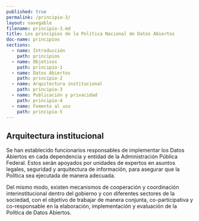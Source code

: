 ```yaml
---
published: true
permalink: /principio-3/
layout: navegable
filename: principio-3.md
title: Los principios de la Política Nacional de Datos Abiertos
doc-name: principios
sections:
  - name: Introducción
    path: principios
  - name: Objetivos
    path: principio-1
  - name: Datos Abiertos
    path: principio-2
  - name: Arquitectura institucional
    path: principio-3
  - name: Publicación y privacidad
    path: principio-4
  - name: Fomento al uso
    path: principio-5
---
```


## Arquitectura institucional

Se han establecido funcionarios responsables de implementar los Datos Abiertos en cada dependencia y entidad de la Administración Pública Federal. Estos serán apoyados por unidades de expertos en asuntos legales, seguridad y arquitectura de información, para asegurar que la Política sea ejecutada de manera adecuada.

Del mismo modo, existen mecanismos de cooperación y coordinación interinstitucional dentro del gobierno y con diferentes sectores de la sociedad, con el objetivo de trabajar de manera conjunta, co-participativa y co-responsable en la elaboración, implementación y evaluación de la Política de Datos Abiertos.

